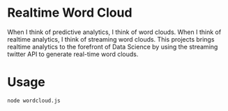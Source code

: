 # Realtime Word Cloud

When I think of predictive analytics, I think of word clouds.  When I think of realtime analytics, I think of streaming word clouds.  This projects brings realtime analytics to the forefront of Data Science by using the streaming twitter API to generate real-time word clouds.  

# Usage

```
node wordcloud.js
```


